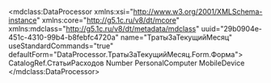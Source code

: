 <?xml version="1.0" encoding="UTF-8"?>
<mdclass:DataProcessor xmlns:xsi="http://www.w3.org/2001/XMLSchema-instance" xmlns:core="http://g5.1c.ru/v8/dt/mcore" xmlns:mdclass="http://g5.1c.ru/v8/dt/metadata/mdclass" uuid="29b0904e-451c-4310-99b4-b8febfc4720a" name="ТратыЗаТекущийМесяц" useStandardCommands="true" defaultForm="DataProcessor.ТратыЗаТекущийМесяц.Form.Форма">
  <synonym key="ru" value="Траты за текущий месяц"/>
  <producedTypes>
    <objectType typeId="489372db-b8a3-4039-b5c9-c599975aeae3" valueTypeId="ecf2911c-19de-493a-9381-9c3ae7e03d47"/>
    <managerType typeId="7e358177-be71-4110-ad03-5304739588a7" valueTypeId="e993a010-6fe5-4436-8dc1-2d092b2053f4"/>
  </producedTypes>
  <tabularSections uuid="dabc4822-21ad-4b15-ab0c-520faa5becbb" name="ТратыЗаТекущийМесяц">
    <synonym key="ru" value="Траты за текущий месяц"/>
    <producedTypes>
      <objectType typeId="e4b1db0d-5e86-46aa-9529-c2716a2e34d0" valueTypeId="b492f74f-e0f1-4cfa-8e95-f160fa9752a5"/>
      <rowType typeId="2713f9fa-ccbd-4edb-840d-61ed306a0d1b" valueTypeId="d97e09d9-eae8-404c-96fe-6cb343499270"/>
    </producedTypes>
    <attributes uuid="984237c7-30c2-4d16-b99d-45c4c50e881a" name="СтатьяРасходов">
      <synonym key="ru" value="Статья расходов"/>
      <type>
        <types>CatalogRef.СтатьиРасходов</types>
      </type>
      <minValue xsi:type="core:NullValue"/>
      <maxValue xsi:type="core:NullValue"/>
      <fillValue xsi:type="core:ReferenceValue" value="Catalog.СтатьиРасходов.EmptyRef"/>
    </attributes>
    <attributes uuid="e45d09dc-36a5-46f9-846e-24d6f62bece1" name="Сумма">
      <synonym key="ru" value="Сумма"/>
      <type>
        <types>Number</types>
        <numberQualifiers precision="15" scale="2"/>
      </type>
      <minValue xsi:type="core:NullValue"/>
      <maxValue xsi:type="core:NullValue"/>
      <fillValue xsi:type="core:NumberValue" value="0"/>
    </attributes>
  </tabularSections>
  <forms uuid="785b3d08-9d94-4f4e-ad6f-9210af4457ae" name="Форма">
    <usePurposes>PersonalComputer</usePurposes>
    <usePurposes>MobileDevice</usePurposes>
    <synonym key="ru" value="Форма"/>
  </forms>
</mdclass:DataProcessor>
